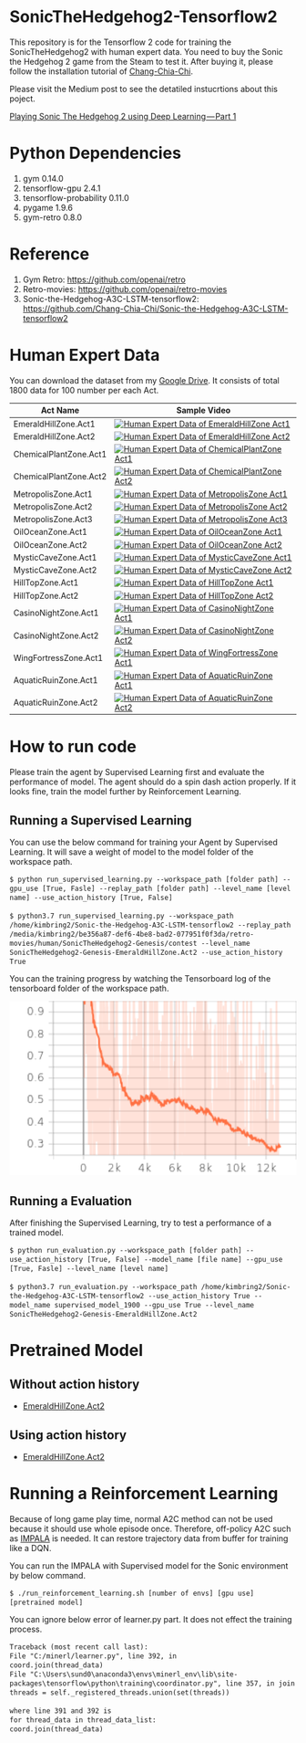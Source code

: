 # SonicTheHedgehog2-Tensorflow2
This repository is for the Tensorflow 2 code for training the SonicTheHedgehog2 with human expert data. You need to buy the Sonic the Hedgehog 2 game from the Steam to test it. After buying it, please follow the installation tutorial of [Chang-Chia-Chi](https://github.com/Chang-Chia-Chi/Sonic-the-Hedgehog-A3C-LSTM-tensorflow2).

Please visit the Medium post to see the detatiled instucrtions about this poject.

[Playing Sonic The Hedgehog 2 using Deep Learning — Part 1](https://medium.com/ai-mind-labs/playing-sonic-the-hedgehog-2-using-deep-learning-part-1-5e16c8fa802d)

# Python Dependencies
1. gym                     0.14.0
2. tensorflow-gpu          2.4.1                
3. tensorflow-probability  0.11.0
4. pygame                  1.9.6
5. gym-retro               0.8.0

# Reference
1. Gym Retro: https://github.com/openai/retro
2. Retro-movies: https://github.com/openai/retro-movies
3. Sonic-the-Hedgehog-A3C-LSTM-tensorflow2: https://github.com/Chang-Chia-Chi/Sonic-the-Hedgehog-A3C-LSTM-tensorflow2

# Human Expert Data
You can download the dataset from my [Google Drive](https://drive.google.com/drive/folders/1xmhYnhjeELmnWxPYa7oRgQmrHOldCgtJ?usp=sharing). It consists of total 1800 data for 100 number per each Act. 

| Act Name  | Sample Video |
| ------------- | ------------- |
| EmeraldHillZone.Act1 | [![Human Expert Data of EmeraldHillZone Act1](https://i3.ytimg.com/vi/Lnp8KadJW2U/hqdefault.jpg)](https://youtu.be/Lnp8KadJW2U) |
| EmeraldHillZone.Act2 | [![Human Expert Data of EmeraldHillZone Act2](https://i3.ytimg.com/vi/tXPcWOsnqkI/hqdefault.jpg)](https://youtu.be/tXPcWOsnqkI) |
| ChemicalPlantZone.Act1 | [![Human Expert Data of ChemicalPlantZone Act1](https://i3.ytimg.com/vi/VTyPPJThAqM/hqdefault.jpg)](https://youtu.be/VTyPPJThAqM) |
| ChemicalPlantZone.Act2 | [![Human Expert Data of ChemicalPlantZone Act2](https://i3.ytimg.com/vi/1M-jv8GW4bc/hqdefault.jpg)](https://youtu.be/1M-jv8GW4bc) |
| MetropolisZone.Act1 | [![Human Expert Data of MetropolisZone Act1](https://i3.ytimg.com/vi/Go2Pb0QsGxo/hqdefault.jpg)](https://youtu.be/Go2Pb0QsGxo) |
| MetropolisZone.Act2 | [![Human Expert Data of MetropolisZone Act2](https://i3.ytimg.com/vi/PIgRHwKMEuQ/hqdefault.jpg)](https://youtu.be/PIgRHwKMEuQ) |
| MetropolisZone.Act3 | [![Human Expert Data of MetropolisZone Act3](https://i3.ytimg.com/vi/hdTzAxawO1U/hqdefault.jpg)](https://youtu.be/hdTzAxawO1U) |
| OilOceanZone.Act1 | [![Human Expert Data of OilOceanZone Act1](https://i3.ytimg.com/vi/h3dkyROZRQg/hqdefault.jpg)](https://youtu.be/h3dkyROZRQg) |
| OilOceanZone.Act2 | [![Human Expert Data of OilOceanZone Act2](https://i3.ytimg.com/vi/8EfG5IDBZGU/hqdefault.jpg)](https://youtu.be/8EfG5IDBZGU) |
| MysticCaveZone.Act1 | [![Human Expert Data of MysticCaveZone Act1](https://i3.ytimg.com/vi/aNRvSk2Ylg8/hqdefault.jpg)](https://youtu.be/aNRvSk2Ylg8) |
| MysticCaveZone.Act2 | [![Human Expert Data of MysticCaveZone Act2](https://i3.ytimg.com/vi/DQmAY0ekLSE/hqdefault.jpg)](https://youtu.be/DQmAY0ekLSE) |
| HillTopZone.Act1 | [![Human Expert Data of HillTopZone Act1](https://i3.ytimg.com/vi/3iUufdoIgb0/hqdefault.jpg)](https://youtu.be/3iUufdoIgb0) |
| HillTopZone.Act2 | [![Human Expert Data of HillTopZone Act2](https://i3.ytimg.com/vi/bG13CWnB3-Q/hqdefault.jpg)](https://youtu.be/bG13CWnB3-Q) |
| CasinoNightZone.Act1 | [![Human Expert Data of CasinoNightZone Act1](https://i3.ytimg.com/vi/DDy2mG8x8kw/hqdefault.jpg)](https://youtu.be/DDy2mG8x8kw) |
| CasinoNightZone.Act2 | [![Human Expert Data of CasinoNightZone Act2](https://i3.ytimg.com/vi/9tJEpHFq6T4/hqdefault.jpg)](https://youtu.be/9tJEpHFq6T4) |
| WingFortressZone.Act1 | [![Human Expert Data of WingFortressZone Act1](https://i3.ytimg.com/vi/xu9ctWTYGr0/hqdefault.jpg)](https://youtu.be/xu9ctWTYGr0) |
| AquaticRuinZone.Act1 | [![Human Expert Data of AquaticRuinZone Act1](https://i3.ytimg.com/vi/PZlf6hVbrbU/hqdefault.jpg)](https://youtu.be/PZlf6hVbrbU) |
| AquaticRuinZone.Act2 | [![Human Expert Data of AquaticRuinZone Act2](https://i3.ytimg.com/vi/fuBFcSBd8v8/hqdefault.jpg)](https://youtu.be/fuBFcSBd8v8) |

# How to run code
Please train the agent by Supervised Learning first and evaluate the performance of model. The agent should do a spin dash action properly. If it looks fine, train the model further by Reinforcement Learning.

## Running a Supervised Learning
You can use the below command for training your Agent by Supervised Learning. It will save a weight of model to the model folder of the workspace path.

```
$ python run_supervised_learning.py --workspace_path [folder path] --gpu_use [True, Fasle] --replay_path [folder path] --level_name [level name] --use_action_history [True, False]

$ python3.7 run_supervised_learning.py --workspace_path /home/kimbring2/Sonic-the-Hedgehog-A3C-LSTM-tensorflow2 --replay_path /media/kimbring2/be356a87-def6-4be8-bad2-077951f0f3da/retro-movies/human/SonicTheHedgehog2-Genesis/contest --level_name SonicTheHedgehog2-Genesis-EmeraldHillZone.Act2 --use_action_history True
```

You can the training progress by watching the Tensorboard log of the tensorboard folder of the workspace path.

<img src="image/total_loss(stage1_sl).png" width="600">
  
## Running a Evaluation
After finishing the Supervised Learning, try to test a performance of a trained model.

```
$ python run_evaluation.py --workspace_path [folder path] --use_action_history [True, False] --model_name [file name] --gpu_use [True, Fasle] --level_name [level name]

$ python3.7 run_evaluation.py --workspace_path /home/kimbring2/Sonic-the-Hedgehog-A3C-LSTM-tensorflow2 --use_action_history True --model_name supervised_model_1900 --gpu_use True --level_name SonicTheHedgehog2-Genesis-EmeraldHillZone.Act2
```


# Pretrained Model
## Without action history
- [EmeraldHillZone.Act2](https://drive.google.com/drive/folders/1CiyL2vzFSRBdrxTkmVlzgQnrmr3MP9fJ?usp=sharing)

## Using action history
- [EmeraldHillZone.Act2](https://drive.google.com/drive/folders/1QX2yUjho-zYJjQEUYRcHwLqD2DyoVeBy?usp=sharing)

# Running a Reinforcement Learning
Because of long game play time, normal A2C method can not be used because it should use whole episode once. Therefore, off-policy A2C such as [IMPALA](https://deepmind.com/research/publications/2019/impala-scalable-distributed-deep-rl-importance-weighted-actor-learner-architectures) is needed. It can restore trajectory data from buffer for training like a DQN.

You can run the IMPALA with Supervised model for the Sonic environment by below command.

```
$ ./run_reinforcement_learning.sh [number of envs] [gpu use] [pretrained model]
```

You can ignore below error of learner.py part. It does not effect the training process.

```
Traceback (most recent call last):
File "C:/minerl/learner.py", line 392, in
coord.join(thread_data)
File "C:\Users\sund0\anaconda3\envs\minerl_env\lib\site-packages\tensorflow\python\training\coordinator.py", line 357, in join
threads = self._registered_threads.union(set(threads))

where line 391 and 392 is
for thread_data in thread_data_list:
coord.join(thread_data)
```
